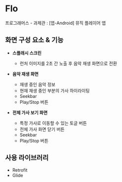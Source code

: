 # Flo
프로그래머스 - 과제관 :  [앱-Android] 뮤직 플레이어 앱

## 화면 구성 요소 & 기능
- **스플래시 스크린**
  - 런처 이미지를 2초 간 노출 후 음악 재생 화면으로 전환

- **음악 재생 화면**
  - 재생 중인 음악 정보
  - 현재 재생 중인 부분의 가사 하이라이팅
  - Seekbar
  - Play/Stop 버튼
  
- **전체 가사 보기 화면**
  - 특정 가사로 이동할 수 있는 토글 버튼
  - 전체 가사 화면 닫기 버튼
  - Seekbar
  - Play/Stop 버튼
  
## 사용 라이브러리
- Retrofit
- Glide

